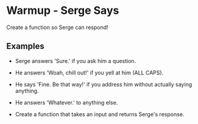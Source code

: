 # Warmup - Serge Says

Create a function so Serge can respond!

## Examples

- Serge answers 'Sure.' if you ask him a question.

- He answers 'Woah, chill out!' if you yell at him (ALL CAPS).

- He says 'Fine. Be that way!' if you address him without actually saying anything.

- He answers 'Whatever.' to anything else.

- Create a function that takes an input and returns Serge's response.